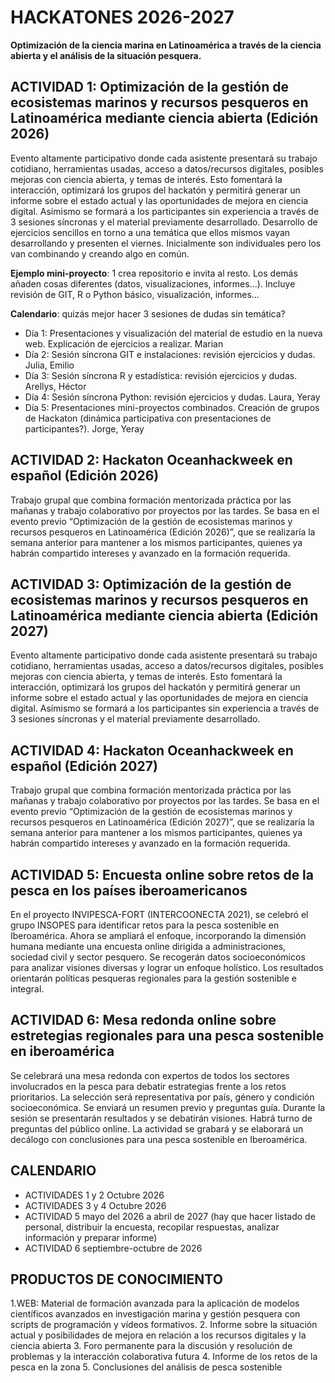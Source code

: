 # HACKATONES 2026-2027
**Optimización de la ciencia marina en Latinoamérica a través de la ciencia abierta y el análisis de la situación pesquera.**

## ACTIVIDAD 1:   Optimización de la gestión de ecosistemas marinos y recursos pesqueros en Latinoamérica mediante ciencia abierta (Edición 2026)
Evento altamente participativo donde cada asistente presentará su trabajo cotidiano, herramientas usadas, acceso a datos/recursos digitales, posibles mejoras con ciencia abierta, y temas de interés. Esto fomentará la interacción, optimizará los grupos del hackatón y permitirá generar un informe sobre el estado actual y las oportunidades de mejora en ciencia digital. Asímismo se formará a los participantes sin experiencia a través de 3 sesiones síncronas y el material previamente desarrollado.
Desarrollo de ejercicios sencillos en torno a una temática que ellos mismos vayan desarrollando y presenten el viernes. Inicialmente son individuales pero los van combinando y creando algo en común. 

**Ejemplo mini-proyecto**: 1 crea repositorio e invita al resto. Los demás añaden cosas diferentes (datos, visualizaciones, informes...). Incluye revisión de GIT, R o Python básico, visualización, informes...

**Calendario**: quizás mejor hacer 3 sesiones de dudas sin temática?
- Día 1: Presentaciones y visualización del material de estudio en la nueva web. Explicación de ejercicios a realizar. Marian
- Día 2: Sesión síncrona GIT e instalaciones: revisión ejercicios y dudas. Julia, Emilio
- Día 3: Sesión síncrona R y estadística: revisión ejercicios y dudas. Arellys, Héctor
- Día 4: Sesión síncrona Python: revisión ejercicios y dudas. Laura, Yeray
- Día 5: Presentaciones mini-proyectos combinados. Creación de grupos de Hackaton (dinámica participativa con presentaciones de participantes?). Jorge, Yeray

## ACTIVIDAD 2: Hackaton Oceanhackweek en español (Edición 2026)
Trabajo grupal que combina formación mentorizada práctica por las mañanas y trabajo colaborativo por proyectos por las tardes. Se basa en el evento previo “Optimización de la gestión de ecosistemas marinos y recursos pesqueros en Latinoamérica (Edición 2026)”, que se realizaría la semana anterior para mantener a los mismos participantes, quienes ya habrán compartido intereses y avanzado en la formación requerida.
## ACTIVIDAD 3: Optimización de la gestión de ecosistemas marinos y recursos pesqueros en Latinoamérica mediante ciencia abierta (Edición 2027)
Evento altamente participativo donde cada asistente presentará su trabajo cotidiano, herramientas usadas, acceso a datos/recursos digitales, posibles mejoras con ciencia abierta, y temas de interés. Esto fomentará la interacción, optimizará los grupos del hackatón y permitirá generar un informe sobre el estado actual y las oportunidades de mejora en ciencia digital. Asímismo se formará a los participantes sin experiencia a través de 3 sesiones síncronas y el material previamente desarrollado.
## ACTIVIDAD 4: Hackaton Oceanhackweek en español (Edición 2027)
Trabajo grupal que combina formación mentorizada práctica por las mañanas y trabajo colaborativo por proyectos por las tardes. Se basa en el evento previo “Optimización de la gestión de ecosistemas marinos y recursos pesqueros en Latinoamérica (Edición 2027)”, que se realizaría la semana anterior para mantener a los mismos participantes, quienes ya habrán compartido intereses y avanzado en la formación requerida.
## ACTIVIDAD 5: Encuesta online sobre retos de la pesca en los países iberoamericanos
En el proyecto INVIPESCA-FORT (INTERCOONECTA 2021), se celebró el grupo INSOPES para identificar retos para la pesca sostenible en Iberoamérica. Ahora se ampliará el enfoque, incorporando la dimensión humana mediante una encuesta online dirigida a administraciones, sociedad civil y sector pesquero. Se recogerán datos socioeconómicos para analizar visiones
diversas y lograr un enfoque holístico. Los resultados orientarán políticas pesqueras regionales para la gestión sostenible e integral.
## ACTIVIDAD 6: Mesa redonda online sobre estretegias regionales para una pesca sostenible en iberoamérica
Se celebrará una mesa redonda con expertos de todos los sectores involucrados en la pesca para debatir estrategias frente a los retos prioritarios. La selección será representativa por país, género y condición socioeconómica. Se enviará un resumen previo y preguntas guía. Durante la sesión se presentarán resultados y se debatirán visiones. Habrá turno de preguntas del público online. La actividad se grabará y se elaborará un decálogo con conclusiones para una pesca sostenible en Iberoamérica.


## CALENDARIO
- ACTIVIDADES 1 y 2 Octubre 2026
- ACTIVIDADES 3 y 4 Octubre 2026
- ACTIVIDAD 5
  mayo del 2026 a abril de 2027 (hay que hacer listado de personal, distribuir la encuesta, recopilar respuestas, analizar información y preparar informe) 
- ACTIVIDAD 6 
septiembre-octubre de 2026

## PRODUCTOS DE CONOCIMIENTO
1.WEB: Material de formación avanzada para la aplicación de modelos científicos avanzados en
investigación marina y gestión pesquera con scripts de programación y vídeos formativos.
2. Informe sobre la situación actual y posibilidades de mejora en relación a los recursos digitales y la
ciencia abierta
3. Foro permanente para la discusión y resolución de problemas y la interacción colaborativa futura
4. Informe de los retos de la pesca en la zona
5. Conclusiones del análisis de pesca sostenible

